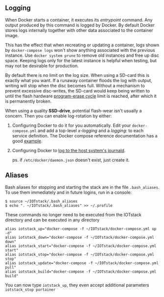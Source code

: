 
## Logging

When Docker starts a container, it executes its *entrypoint* command. Any
output produced by this command is logged by Docker. By default Docker stores
logs internally together with other data associated to the container image.

This has the effect that when recreating or updating a container, logs shown by
`docker-compose logs` won't show anything associated with the previous
instance. Use `docker system prune` to remove old instances and free up disc
space. Keeping logs only for the latest instance is helpful when testing, but
may not be desirable for production.

By default there is no limit on the log size. When using a SD-card this is
exactly what you want. If a runaway container floods the log with output,
writing will stop when the disc becomes full. Without a mechanism to prevent
excessive disc-writes, the SD-card would keep being written to until the flash
hardware [program-erase cycle](
https://www.techtarget.com/searchstorage/definition/P-E-cycle) limit is
reached, after which it is permanently broken.

When using a quality **SSD-drive**, potential flash-wear isn't usually a
concern. Then you can enable log-rotation by either:

1.  Configuring Docker to do it for you automatically. Edit your
    `docker-compose.yml` and add a top-level *x-logging* and a *logging:* to
    each service definition. The Docker compose reference documentation has
    a good [example](https://docs.docker.com/compose/compose-file/compose-file-v3/#extension-fields).

2.  Configuring Docker to [log to the host system's journald](
    https://github.com/SensorsIot/IOTstack/issues/508#issuecomment-1094372250).

    ps. if `/etc/docker/daemon.json` doesn't exist, just create it.

## Aliases

Bash aliases for stopping and starting the stack are in the file
`.bash_aliases`. To use them immediately and in future logins, run in a
console:

``` console
$ source ~/IOTstack/.bash_aliases
$ echo ". ~/IOTstack/.bash_aliases" >> ~/.profile
```

These commands no longer need to be executed from the IOTstack directory and can be executed in any directory

``` console
alias iotstack_up="docker-compose -f ~/IOTstack/docker-compose.yml up -d"
alias iotstack_down="docker-compose -f ~/IOTstack/docker-compose.yml down"
alias iotstack_start="docker-compose -f ~/IOTstack/docker-compose.yml start"
alias iotstack_stop="docker-compose -f ~/IOTstack/docker-compose.yml stop"
alias iotstack_update="docker-compose -f ~/IOTstack/docker-compose.yml pull"
alias iotstack_build="docker-compose -f ~/IOTstack/docker-compose.yml build"
```

You can now type `iotstack_up`, they even accept additional parameters `iotstack_stop portainer`
